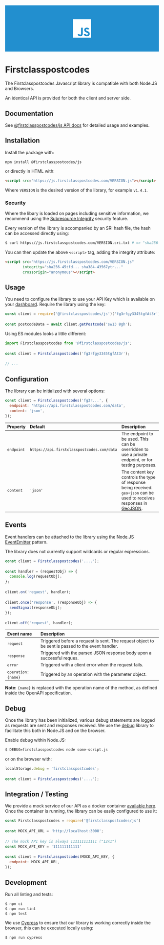![Cover](/.github/images/cover.png)

# Firstclasspostcodes
The Firstclasspostcodes Javascript library is compatible with both Node.JS and Browsers. 

An identical API is provided for both the client and server side.

## Documentation
See [@firstclasspostcodes/js API docs](https://docs.firstclasspostcodes.com/js/getting-started) for detailed usage and examples.

## Installation
Install the package with:

```
npm install @firstclasspostcodes/js
```

or directly in HTML with:

```html
<script src="https://js.firstclasspostcodes.com/VERSION.js"></script>
```

Where `VERSION` is the desired version of the library, for example `v1.4.1`. 

### Security
Where the libary is loaded on pages including sensitive information, we recommend using the [Subresource Integrity](https://developer.mozilla.org/en-US/docs/Web/Security/Subresource_Integrity) security feature. 

Every version of the library is accompanied by an SRI hash file, the hash can be accessed directly using:

```sh
$ curl https://js.firstclasspostcodes.com/VERSION.sri.txt # => "sha256-45tfd... sha384-43567ytr..."
```

You can then update the above `<script>` tag, adding the integrity attribute:

```html
<script src="https://js.firstclasspostcodes.com/VERSION.js"
        integrity="sha256-45tfd... sha384-43567ytr..."
        crossorigin="anonymous"></script>
```

## Usage
You need to configure the library to use your API Key which is available on your [dashboard](https://dashboard.firstclasspostcodes.com/key). Require the library using the key:

```js
const client = require('@firstclasspostcodes/js')('fg3rfgy3345tgfAt3r');

const postcodeData = await client.getPostcode('sw13 8gh');
```

Using ES modules looks a little different:

```js
import Firstclasspostcodes from '@firstclasspostcodes/js';

const client = Firstclasspostcodes('fg3rfgy3345tgfAt3r');

// ...
```

## Configuration
The library can be initialized with several options:

```js
const client = Firstclasspostcodes('fg3r...', {
  endpoint: 'https://api.firstclasspostcodes.com/data',
  content: 'json',
});
```

| Property | Default | Description |
|:-----|:-----|:-----|
| `endpoint` | `https://api.firstclasspostcodes.com/data` | The endpoint to be used. This can be overridden to use a private endpoint, or for testing purposes. |
| `content` | `'json'` | The content key controls the type of response being received. `geo+json` can be used to receives responses in [GeoJSON](https://geojson.org/).

## Events
Event handlers can be attached to the library using the Node.JS [EventEmitter](https://nodejs.org/api/events.html#events_class_eventemitter) pattern. 

The library does not currently support wildcards or regular expressions.

```js
const client = Firstclasspostcodes('....');

const handler = (requestObj) => {
  console.log(requestObj);
};

client.on('request', handler);

client.once('response', (responseObj) => {
  sendSignal(responseObj);
});

client.off('request', handler);
```

| Event name | Description |
|:-----|:-----|
| `request` | Triggered before a request is sent. The request object to be sent is passed to the event handler. |
| `response` | Triggered with the parsed JSON response body upon a successful reques. |
| `error` | Triggered with a client error when the request fails. |
| `operation:{name}` | Triggered by an operation with the parameter object. |

**Note:** `{name}` is replaced with the operation name of the method, as defined inside the OpenAPI specification.

## Debug
Once the library has been initialized, various debug statements are logged as requests are sent and responses received. We use the [debug](https://www.npmjs.com/package/debug) library to facilitate this both in Node.JS and on the browser.

Enable debug within Node.JS:

```sh
$ DEBUG=firstclasspostcodes node some-script.js
```

or on the browser with:

```js
localStorage.debug = 'firstclasspostcodes';

const client = Firstclasspostcodes('....');
```

## Integration / Testing
We provide a mock service of our API as a docker container [available here](https://github.com/firstclasspostcodes/firstclasspostcodes-mock). Once the container is running, the library can be easily configured to use it:

```js
const Firstclasspostcodes = require('@firstclasspostcodes/js')

const MOCK_API_URL = 'http://localhost:3000';

// The mock API key is always 111111111111 ("12x1")
const MOCK_API_KEY = '111111111111'

const client = Firstclasspostcodes(MOCK_API_KEY, {
  endpoint: MOCK_API_URL,
});
```

## Development
Run all linting and tests:

```
$ npm ci
$ npm run lint
$ npm test
```

We use [Cypress](https://www.cypress.io/) to ensure that our library is working correctly inside the browser, this can be executed locally using:

```
$ npm run cypress
```